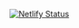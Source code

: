 [![Netlify Status](https://api.netlify.com/api/v1/badges/6c0e02a1-897b-4266-9fb8-b5f0e2073417/deploy-status)](https://app.netlify.com/sites/benjimanclarke/deploys)